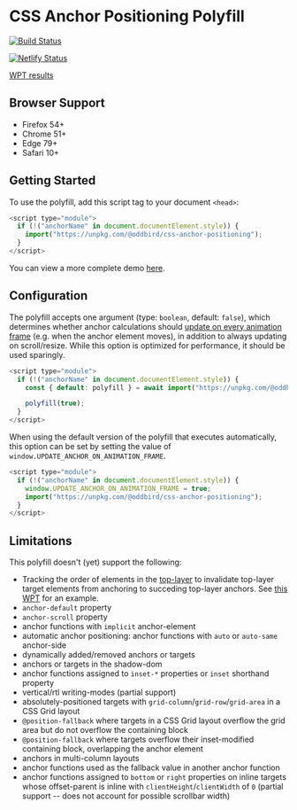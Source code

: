 # CSS Anchor Positioning Polyfill

[![Build Status](https://github.com/oddbird/css-anchor-positioning/actions/workflows/test.yml/badge.svg)](https://github.com/oddbird/css-anchor-positioning/actions/workflows/test.yml)

[![Netlify Status](https://api.netlify.com/api/v1/badges/61a20096-7925-4775-99a9-b40a010197c0/deploy-status)](https://app.netlify.com/sites/anchor-polyfill/deploys)

[WPT results](https://anchor-position-wpt.netlify.app/)

## Browser Support

- Firefox 54+
- Chrome 51+
- Edge 79+
- Safari 10+

## Getting Started

To use the polyfill, add this script tag to your document `<head>`:

```js
<script type="module">
  if (!("anchorName" in document.documentElement.style)) {
    import("https://unpkg.com/@oddbird/css-anchor-positioning");
  }
</script>
```

You can view a more complete demo [here](https://anchor-polyfill.netlify.app/).

## Configuration

The polyfill accepts one argument (type: `boolean`, default: `false`), which
determines whether anchor calculations should [update on every animation
frame](https://floating-ui.com/docs/autoUpdate#animationframe) (e.g. when the
anchor element moves), in addition to always updating on scroll/resize. While
this option is optimized for performance, it should be used sparingly.

```js
<script type="module">
  if (!("anchorName" in document.documentElement.style)) {
    const { default: polyfill } = await import("https://unpkg.com/@oddbird/css-anchor-positioning/dist/css-anchor-positioning-fn.js");

    polyfill(true);
  }
</script>
```

When using the default version of the polyfill that executes automatically, this
option can be set by setting the value of
`window.UPDATE_ANCHOR_ON_ANIMATION_FRAME`.

```js
<script type="module">
  if (!("anchorName" in document.documentElement.style)) {
    window.UPDATE_ANCHOR_ON_ANIMATION_FRAME = true;
    import("https://unpkg.com/@oddbird/css-anchor-positioning");
  }
</script>
```

## Limitations

This polyfill doesn't (yet) support the following:

- Tracking the order of elements in the [top-layer](https://fullscreen.spec.whatwg.org/#new-stacking-layer) to invalidate top-layer target elements from anchoring to succeding top-layer anchors. See [this WPT](https://github.com/web-platform-tests/wpt/blob/master/css/css-anchor-position/anchor-position-top-layer-006.html) for an example.
- `anchor-default` property
- `anchor-scroll` property
- anchor functions with `implicit` anchor-element
- automatic anchor positioning: anchor functions with `auto` or `auto-same`
  anchor-side
- dynamically added/removed anchors or targets
- anchors or targets in the shadow-dom
- anchor functions assigned to `inset-*` properties or `inset` shorthand
  property
- vertical/rtl writing-modes (partial support)
- absolutely-positioned targets with `grid-column`/`grid-row`/`grid-area` in a
  CSS Grid layout
- `@position-fallback` where targets in a CSS Grid layout overflow the grid area
  but do not overflow the containing block
- `@position-fallback` where targets overflow their inset-modified containing
  block, overlapping the anchor element
- anchors in multi-column layouts
- anchor functions used as the fallback value in another anchor function
- anchor functions assigned to `bottom` or `right` properties on inline targets
  whose offset-parent is inline with `clientHeight`/`clientWidth` of `0`
  (partial support -- does not account for possible scrollbar width)
